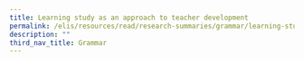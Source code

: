 ```yaml
---
title: Learning study as an approach to teacher development
permalink: /elis/resources/read/research-summaries/grammar/learning-study-as-an-approach-to-teacher-development/
description: ""
third_nav_title: Grammar
---
```

